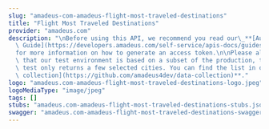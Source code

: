 ```yaml
---
slug: "amadeus-com-amadeus-flight-most-traveled-destinations"
title: "Flight Most Traveled Destinations"
provider: "amadeus.com"
description: "\nBefore using this API, we recommend you read our\_**[Authorization\
  \ Guide](https://developers.amadeus.com/self-service/apis-docs/guides/authorization-262)**\_\
  for more information on how to generate an access token.\n\nPlease also be aware\
  \ that our test environment is based on a subset of the production, this API in\
  \ test only returns a few selected cities. You can find the list in our **[data\
  \ collection](https://github.com/amadeus4dev/data-collection)**."
logo: "amadeus.com-amadeus-flight-most-traveled-destinations-logo.jpeg"
logoMediaType: "image/jpeg"
tags: []
stubs: "amadeus.com-amadeus-flight-most-traveled-destinations-stubs.json"
swagger: "amadeus.com-amadeus-flight-most-traveled-destinations-swagger.json"
---
```

